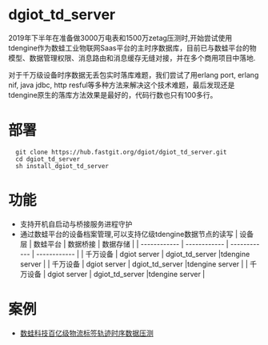 # dgiot_td_server
   2019年下半年在准备做3000万电表和1500万zetag压测时,开始尝试使用tdengine作为数蛙工业物联网Saas平台的主时序数据库，目前已与数蛙平台的物模型、数据管理权限、消息路由和消息缓存无缝对接，并在多个商用项目中落地.
   
  对于千万级设备时序数据无丢包实时落库难题，我们尝试了用erlang port, erlang nif, java jdbc, http resful等多种方法来解决这个技术难题，最后发现还是tdengine原生的落库方法效果是最好的，代码行数也只有100多行。
# 部署
  ``` shell script
    git clone https://hub.fastgit.org/dgiot/dgiot_td_server.git
    cd dgiot_td_server
    sh install_dgiot_td_server
  ```
# 功能
 - 支持开机自启动与桥接服务进程守护
 - 通过数蛙平台的设备档案管理,可以支持亿级tdengine数据节点的读写
   | 设备层  | 数蛙平台  | 数据桥接  |  数据存储 |
   | ------------ | ------------ | ------------ | ------------ |
   |  千万设备 | dgiot server  | dgiot_td_server  |tdengine server   |
   |  千万设备 | dgiot server  | dgiot_td_server  |tdengine server   |
   |  千万设备 | dgiot server  | dgiot_td_server  |tdengine server   |  
# 案例 
- [ 数蛙科技百亿级物流标签轨迹时序数据压测](https://mp.weixin.qq.com/s/8cK_Mo8NayiHaZ7Bkn4HJQ)
 
